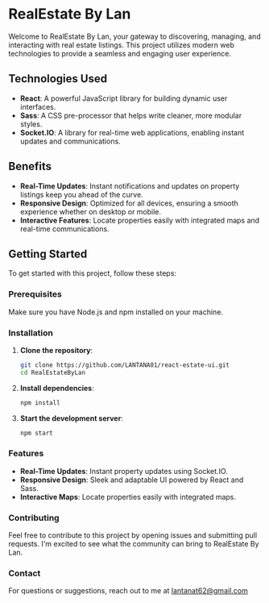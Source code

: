 # RealEstate By Lan

Welcome to RealEstate By Lan, your gateway to discovering, managing, and interacting with real estate listings.
This project utilizes modern web technologies to provide a seamless and engaging user experience.

## Technologies Used

- **React**: A powerful JavaScript library for building dynamic user interfaces.
- **Sass**: A CSS pre-processor that helps write cleaner, more modular styles.
- **Socket.IO**: A library for real-time web applications, enabling instant updates and communications.

## Benefits

- **Real-Time Updates**: Instant notifications and updates on property listings keep you ahead of the curve.
- **Responsive Design**: Optimized for all devices, ensuring a smooth experience whether on desktop or mobile.
- **Interactive Features**: Locate properties easily with integrated maps and real-time communications.

## Getting Started

To get started with this project, follow these steps:

### Prerequisites

Make sure you have Node.js and npm installed on your machine.

### Installation

1. **Clone the repository**:
    ```sh
    git clone https://github.com/LANTANA01/react-estate-ui.git
    cd RealEstateByLan
    ```

2. **Install dependencies**:
    ```sh
    npm install
    ```

3. **Start the development server**:
    ```sh
    npm start
    ```


### Features

- **Real-Time Updates**: Instant property updates using Socket.IO.
- **Responsive Design**: Sleek and adaptable UI powered by React and Sass.
- **Interactive Maps**: Locate properties easily with integrated maps.

### Contributing

Feel free to contribute to this project by opening issues and submitting pull requests. I'm excited to see what the community can bring to RealEstate By Lan.

### Contact

For questions or suggestions, reach out to me at lantanat62@gmail.com


